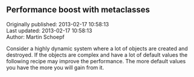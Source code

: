 ## Performance boost with metaclasses  
Originally published: 2013-02-17 10:58:13  
Last updated: 2013-02-17 10:58:13  
Author: Martin Schoepf  
  
Consider a highly dynamic system where a lot of objects are created and destroyed. If the objects are complex and have a lot of default values the following recipe may improve the performance. The more default values you have the more you will gain from it. 